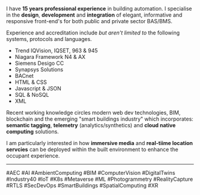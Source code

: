 I have **15 years professional experience** in building automation. I specialise in the **design**, **development** and **integration** of elegant, informative and responsive front-end's for both public and private sector BAS/BMS.

Experience and accreditation include *but aren't limited to* the following systems, protocols and languages.

- Trend IQVision, IQSET, 963 & 945
- Niagara Framework N4 & AX
- Siemens Desigo CC
- Synapsys Solutions
- BACnet
- HTML & CSS
- Javascript & JSON
- SQL & NoSQL
- XML

Recent working knowledge circles modern web dev technologies, BIM, blockchain and the emerging "smart buildings industry" which incorporates: **semantic tagging**, **telemetry** (analytics/synthetics) and **cloud native computing** solutions.

I am particularly interested in how **immersive media** and **real-tiime location servcies** can be deployed within the built environment to enhance the occupant experience.

---

#AEC #AI #AmbientComputing #BIM #ComputerVision #DigitalTwins #Industry40 #IoT #K8s #Metaverse #ML #Photogrammetry #RealityCapture #RTLS #SecDevOps #SmartBuildings #SpatialComputing #XR

<!---
LeonRawlins/LeonRawlins is a ✨ special ✨ repository because its `README.md` (this file) appears on your GitHub profile.
You can click the Preview link to take a look at your changes.
--->
